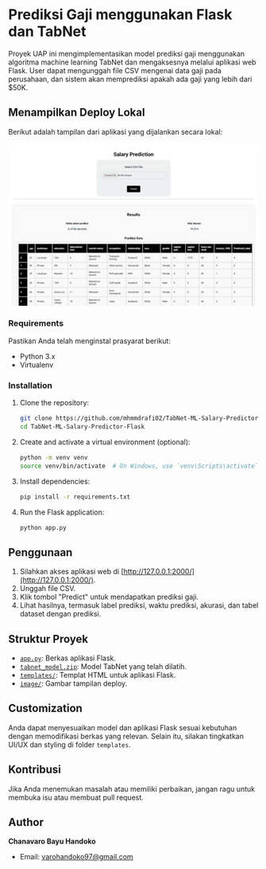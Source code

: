 # Prediksi Gaji menggunakan Flask dan TabNet

Proyek UAP ini mengimplementasikan model prediksi gaji menggunakan algoritma machine learning TabNet dan mengaksesnya melalui aplikasi web Flask. User dapat mengunggah file CSV mengenai data gaji pada perusahaan, dan sistem akan memprediksi apakah ada gaji yang lebih dari $50K.

## Menampilkan Deploy Lokal

Berikut adalah tampilan dari aplikasi yang dijalankan secara lokal:

![Prediction](image/Image.jpeg)

### Requirements

Pastikan Anda telah menginstal prasyarat berikut:

- Python 3.x
- Virtualenv

### Installation

1. Clone the repository:

    ```bash
    git clone https://github.com/mhmmdrafi02/TabNet-ML-Salary-Predictor-Flask.git
    cd TabNet-ML-Salary-Predictor-Flask
    ```

2. Create and activate a virtual environment (optional):

    ```bash
    python -m venv venv
    source venv/bin/activate  # On Windows, use `venv\Scripts\activate`
    ```

3. Install dependencies:

    ```bash
    pip install -r requirements.txt
    ```

4. Run the Flask application:

    ```bash
    python app.py
    ```

## Penggunaan

1. Silahkan akses aplikasi web di [http://127.0.0.1:2000/](http://127.0.0.1:2000/).
2. Unggah file CSV.
3. Klik tombol "Predict" untuk mendapatkan prediksi gaji.
4. Lihat hasilnya, termasuk label prediksi, waktu prediksi, akurasi, dan tabel dataset dengan prediksi.

## Struktur Proyek

- [`app.py`](app.py): Berkas aplikasi Flask.
- [`tabnet_model.zip`](tabnet_model.zip): Model TabNet yang telah dilatih.
- [`templates/`](templates/): Templat HTML untuk aplikasi Flask.
- [`image/`](image/): Gambar tampilan deploy.

## Customization

Anda dapat menyesuaikan model dan aplikasi Flask sesuai kebutuhan dengan memodifikasi berkas yang relevan. Selain itu, silakan tingkatkan UI/UX dan styling di folder `templates`.

## Kontribusi

Jika Anda menemukan masalah atau memiliki perbaikan, jangan ragu untuk membuka isu atau membuat pull request.

## Author

**Chanavaro Bayu Handoko**
- Email: varohandoko97@gmail.com
